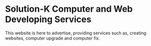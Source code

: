 # Solution-K Computer and Web Developing Services

This website is here to advertise, providing services such as, creating websites, computer upgrade and computer fix.
